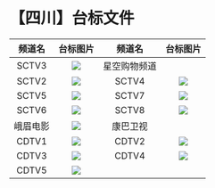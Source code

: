 # 【四川】台标文件
|频道名|台标图片|频道名|台标图片|
|:---:|:---:|:---:|:---:|
|SCTV3|<img src="https://raw.githubusercontent.com/wanglindl/TVlogo/main/img/Sichuan1.png">|星空购物频道|<img src="">|
|SCTV2|<img src="https://raw.githubusercontent.com/wanglindl/TVlogo/main/img/Sichuan2.png">|SCTV4|<img src="https://raw.githubusercontent.com/wanglindl/TVlogo/main/img/Sichuan3.png">|
|SCTV5|<img src="https://raw.githubusercontent.com/wanglindl/TVlogo/main/img/Sichuan4.png">|SCTV7|<img src="https://raw.githubusercontent.com/wanglindl/TVlogo/main/img/Sichuan5.png">|
|SCTV6|<img src="https://raw.githubusercontent.com/wanglindl/TVlogo/main/img/Sichuan6.png">|SCTV8|<img src="https://raw.githubusercontent.com/wanglindl/TVlogo/main/img/Sichuan7.png">|
|峨眉电影|<img src="https://raw.githubusercontent.com/wanglindl/TVlogo/main/img/Sichuan8.png">|康巴卫视|<img src="">|
|CDTV1|<img src="https://raw.githubusercontent.com/wanglindl/TVlogo/main/img/Chengdu1.png">|CDTV2|<img src="https://raw.githubusercontent.com/wanglindl/TVlogo/main/img/Chengdu2.png">|
|CDTV3|<img src="https://raw.githubusercontent.com/wanglindl/TVlogo/main/img/Chengdu3.png">|CDTV4|<img src="https://raw.githubusercontent.com/wanglindl/TVlogo/main/img/Chengdu4.png">|
|CDTV5|<img src="https://raw.githubusercontent.com/wanglindl/TVlogo/main/img/Chengdu5.png">|
